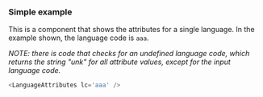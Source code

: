 
### Simple example

This is a component that shows the attributes for a single language.
In the example shown, the language code is `aaa`.

*NOTE: there is code that checks for an undefined language code, which returns the string "unk" for all attribute values, except for the input language code.*

```js
<LanguageAttributes lc='aaa' />
```
